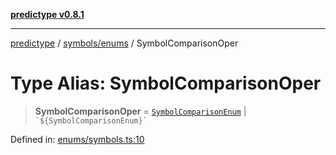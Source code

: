 [**predictype v0.8.1**](../../../README.md)

***

[predictype](../../../modules.md) / [symbols/enums](../README.md) / SymbolComparisonOper

# Type Alias: SymbolComparisonOper

> **SymbolComparisonOper** = [`SymbolComparisonEnum`](../enumerations/SymbolComparisonEnum.md) \| `` `${SymbolComparisonEnum}` ``

Defined in: [enums/symbols.ts:10](https://github.com/maduhaime/predictype/blob/2310adbaccb6fbc00cdab8e345e79bd5b09e40f5/src/enums/symbols.ts#L10)

